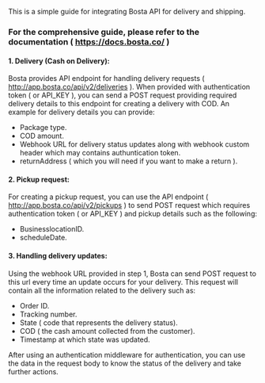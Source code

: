 This is a simple guide for integrating Bosta API for delivery and shipping.
### For the comprehensive guide, please refer to the documentation ( https://docs.bosta.co/ )

#### 1.    Delivery (Cash on Delivery):
Bosta provides API endpoint for handling delivery requests ( http://app.bosta.co/api/v2/deliveries ). When provided with authentication token ( or API_KEY ), you can send a POST request providing required delivery details to this endpoint for creating a delivery with COD. An example for delivery details you can provide:
- Package type.
- COD amount.
- Webhook URL for delivery status updates along with webhook custom header which may contains authuntication token.
- returnAddress ( which you will need if you want to make a return ).
#### 2.    Pickup request:
For creating a pickup request, you can use the API endpoint ( http://app.bosta.co/api/v2/pickups ) to send POST request which requires authentication token ( or API_KEY ) and pickup details such as the following:
- BusinesslocationID.
- scheduleDate.
#### 3.    Handling delivery updates:
Using the webhook URL provided in step 1, Bosta can send POST request to this url every time an update occurs for your delivery. This request will contain all the information related to the delivery such as:
- Order ID.
- Tracking number.
- State ( code that represents the delivery status).
- COD ( the cash amount collected from the customer).
- Timestamp at which state was updated.

After using an authentication middleware for authentication, you can use the data in the request body to know the status of the delivery and take further actions.

